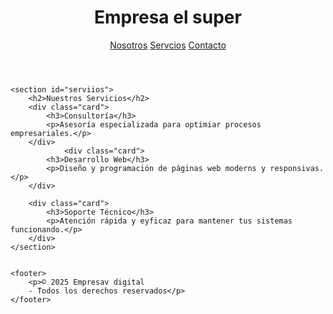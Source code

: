 <!DOCTYPE html>
<html lang="es">
<head>

    
</head>
<body>
 <header>
        <h1>Empresa el super</h1>
        <nav>
            <a href="#nootrs">Nosotros</a>
            <a href="#servcios">Servcios</a>
            <a href="#contacto">Contacto</a>
        </nav>
    </header>

    



   

    <section id="serviios">
        <h2>Nuestros Servicios</h2>
        <div class="card">
            <h3>Consultoría</h3>
            <p>Asesoría especializada para optimiar procesos empresariales.</p>
        </div>
                <div class="card">
            <h3>Desarrollo Web</h3>
            <p>Diseño y programación de páginas web moderns y responsivas.</p>
        </div>

        <div class="card">
            <h3>Soporte Técnico</h3>
            <p>Atención rápida y eyficaz para mantener tus sistemas funcionando.</p>
        </div>
    </section>


    <footer>
        <p>© 2025 Empresav digital
        - Todos los derechos reservados</p>
    </footer>
</body>
</html>

